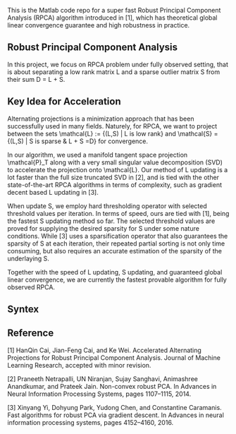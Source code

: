 This is the Matlab code repo for a super fast Robust Principal Component Analysis (RPCA) algorithm introduced in [1], which has theoretical global linear convergence guarantee and high robustness in practice. 

## Robust Principal Component Analysis
In this project, we focus on RPCA problem under fully observed setting, that is about separating a low rank matrix L and a sparse outlier matrix S from their sum D = L + S.

## Key Idea for Acceleration
Alternating projections is a minimization approach that has been successfully used in many fields. Naturely, for RPCA, we want to project between the sets \mathcal{L} := {(L,S) | L is low rank} and \mathcal{S} = {(L,S) | S is sparse & L + S =D} for convergence. 

In our algorithm, we used a manifold tangent space projection \mathcal{P}_T along with a very small singular value decomposition (SVD) to accelerate the projection onto \mathcal{L}. Our method of L updating is a lot faster than the full size truncated SVD in [2], and is tied with the other state-of-the-art RPCA algorithms in terms of complexity, such as gradient decent based L updating in [3].

When update S, we employ hard thresholding operator with selected threshold values per iteration. In terms of speed, ours are tied with [1], being the fastest S updating method so far. The selected threshold values are proved for supplying the desired sparsity for S under some nature conditions. While [3] uses a sparsification operator that also guarantees the sparsity of S at each iteration, their repeated partial sorting is not only time consuming, but also requires an accurate estimation of the sparsity of the underlaying S.

Together with the speed of L updating, S updating, and guaranteed global linear convergence, we are currently the fastest provable algorithm for fully observed RPCA.

## Syntex


## Reference
[1] HanQin Cai, Jian-Feng Cai, and Ke Wei. Accelerated Alternating Projections for Robust Principal Component Analysis. Journal of Machine Learning Research, accepted with minor revision.

[2] Praneeth Netrapalli, UN Niranjan, Sujay Sanghavi, Animashree Anandkumar, and Prateek Jain. Non-convex robust PCA. In Advances in Neural Information Processing Systems, pages 1107–1115, 2014.

[3] Xinyang Yi, Dohyung Park, Yudong Chen, and Constantine Caramanis. Fast algorithms for robust PCA via gradient descent. In Advances in neural information processing systems, pages 4152–4160, 2016.
